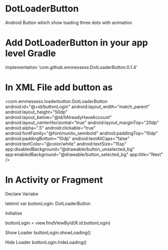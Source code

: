 # DotLoaderButton
Android Button which show loading three dots with animation

# Add DotLoaderButton in your app level Gradle

implementation 'com.github.emmessess:DotLoaderButton:0.1.4'

# In XML File add button as

 <com.emmessess.loaderbutton.DotLoaderButton
            android:id="@+id/buttonLogin"
            android:layout_width="match_parent"
            android:layout_height="50dp"
            android:layout_below="@id/llAlreadyHaveAccount"
            android:layout_centerHorizontal="true"
            android:layout_marginTop="20dp"
            android:alpha=".5"
            android:clickable="true"
            android:fontFamily="@font/nunito_semibold"
            android:paddingTop="10dp"
            android:paddingBottom="10dp"
            android:textAllCaps="false"
            android:textColor="@color/white"
            android:textSize="15sp"
            app:disabledBackground="@drawable/button_unselected_bg"
            app:enabledBackground="@drawable/button_selected_bg"
            app:title="Next" />
            
# In Activity or Fragment

Declare Variabe 

lateinit var buttonLogin: DotLoaderButton

Initialize

buttonLogin = view.findViewById(R.id.buttonLogin)

Show Loader
buttonLogin.showLoading()

Hide Loader
buttonLogin.hideLoading()


